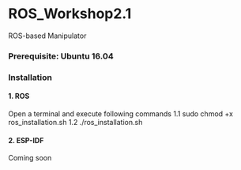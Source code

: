 # ROS_Workshop2.1

ROS-based Manipulator

### Prerequisite: Ubuntu 16.04

### Installation

#### 1. ROS

Open a terminal and execute following commands 
1.1 sudo chmod +x ros_installation.sh
1.2 ./ros_installation.sh

#### 2. ESP-IDF

Coming soon
